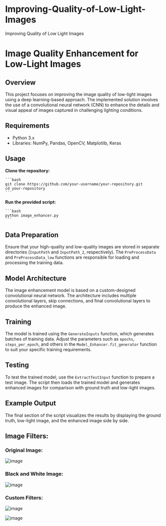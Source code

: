 # Improving-Quality-of-Low-Light-Images
Improving Quality of Low Light Images 
# Image Quality Enhancement for Low-Light Images

## Overview

This project focuses on improving the image quality of low-light images using a deep learning-based approach. The implemented solution involves the use of a convolutional neural network (CNN) to enhance the details and visual appeal of images captured in challenging lighting conditions.

## Requirements

- Python 3.x
- Libraries: NumPy, Pandas, OpenCV, Matplotlib, Keras

## Usage

**Clone the repository:**

    ```bash
    git clone https://github.com/your-username/your-repository.git
    cd your-repository
    ```

**Run the provided script:**

    ```bash
    python image_enhancer.py
    ```
## Data Preparation

Ensure that your high-quality and low-quality images are stored in separate directories (`InputPath` and `InputPath_2`, respectively). The `PreProcessData` and `PreProcessData_low` functions are responsible for loading and processing the training data.

## Model Architecture

The image enhancement model is based on a custom-designed convolutional neural network. The architecture includes multiple convolutional layers, skip connections, and final convolutional layers to produce the enhanced image.

## Training

The model is trained using the `GenerateInputs` function, which generates batches of training data. Adjust the parameters such as `epochs`, `steps_per_epoch`, and others in the `Model_Enhancer.fit_generator` function to suit your specific training requirements.

## Testing

To test the trained model, use the `ExtractTestInput` function to prepare a test image. The script then loads the trained model and generates enhanced images for comparison with ground truth and low-light images.

## Example Output

The final section of the script visualizes the results by displaying the ground truth, low-light image, and the enhanced image side by side.

## Image Filters:
### Original Image:
![image](https://github.com/anandr07/Improving-Quality-of-Low-Light-Images/assets/66896800/5651e80b-7bca-4561-89dc-9fc23e3ed319)

### Black and White Image:
![image](https://github.com/anandr07/Improving-Quality-of-Low-Light-Images/assets/66896800/46054da2-415f-45d8-afb5-1d2a8b8c7030)

### Custom Filters:
![image](https://github.com/anandr07/Improving-Quality-of-Low-Light-Images/assets/66896800/fa36e0aa-c5ad-49ef-93f0-0a11eea61d1a)

![image](https://github.com/anandr07/Improving-Quality-of-Low-Light-Images/assets/66896800/052d6e5f-fab6-4537-8ee7-0b9f5ae991f3)

